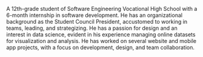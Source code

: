 A 12th-grade student of Software Engineering Vocational High School with a 6-month internship in software development. He has an organizational background as the Student Council President, accustomed to working in teams, leading, and strategizing. He has a passion for design and an interest in data science, evident in his experience managing online datasets for visualization and analysis. He has worked on several website and mobile app projects, with a focus on development, design, and team collaboration.

<!---
mhmdfirza/mhmdfirza is a ✨ special ✨ repository because its `README.md` (this file) appears on your GitHub profile.
You can click the Preview link to take a look at your changes.
--->
